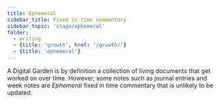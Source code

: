 ```yaml
---
title: Ephemeral
sidebar_title: Fixed in time commentary
sidebar_topic: 'stage/ephemeral'
folder:
  - writing
  - {title: 'growth', href: '/growth/'}
  - {title: 'ephemeral'}
---
```


A Digital Garden is by definition a collection of living documents that get worked on over time. However, some notes such as journal entries and week notes are _Ephemeral_ fixed in time commentary that is unlikely to be updated.
